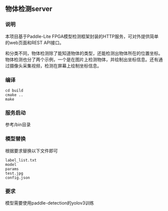 ## 物体检测server

### 说明

本项目基于Paddle-Lite FPGA模型检测框架封装的HTTP服务，可对外提供简单的web页面和REST API接口。

和分类不同，物体检测除了能知道物体的类型，还能检测出物体所在的位置坐标。物体检测也分了两个示例，一个是在图片上检测物体，并绘制出坐标信息。还有通过摄像头采集视频，检测在屏幕上绘制坐标信息。

### 编译

```
cd build
cmake ..
make
```

### 服务启动

参考/bin目录

### 模型替换

根据要求替换以下文件即可
```
label_list.txt
model
params
test.jpg
config.json
```

### 要求

模型需要使用paddle-detection的yolov3训练

